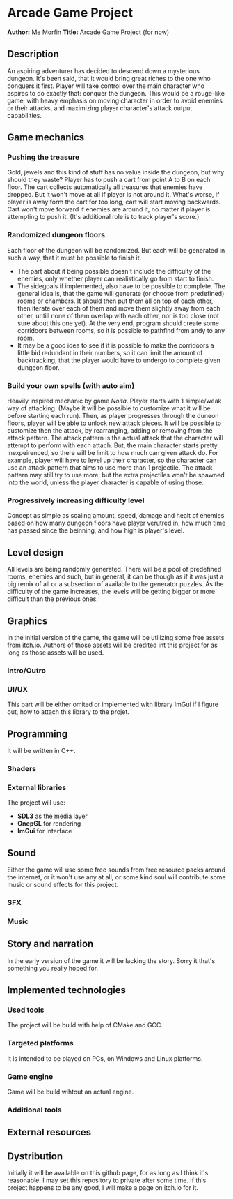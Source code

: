 # Arcade Game Project
**Author:** Me Morfin
**Title:** Arcade Game Project (for now)
## Description
An aspiring adventurer has decided to descend down a mysterious dungeon. It's been said, that it would bring great riches to the one who conquers it first.
Player will take control over the main character who aspires to do exactly that: conquer the dungeon.
This would be a rouge-like game, with heavy emphasis on moving character in order to avoid enemies or their attacks, and maximizing player character's attack output capabilities.
## Game mechanics
### Pushing the treasure
Gold, jewels and this kind of stuff has no value inside the dungeon, but why should they waste? Player has to push a cart from point A to B on each floor. The cart collects automatically all treasures that enemies have dropped. But it won't move at all if player is not around it. What's worse, if player is away form the cart for too long, cart will start moving backwards. Cart won't move forward if enemies are around it, no matter if player is attempting to push it. (It's additional role is to track player's score.)
### Randomized dungeon floors
Each floor of the dungeon will be randomized. But each will be generated in such a way, that it must be possible to finish it. 
- The part about it being possible doesn't include the difficulty of the enemies, only whether player can realistically go from start to finish.
- The sidegoals if implemented, also have to be possible to complete.
The general idea is, that the game will generate (or choose from predefined) rooms or chambers. It should then put them all on top of each other, then iterate over each of them and move them slightly away from each other, untill none of them overlap with each other, nor is too close (not sure about this one yet). At the very end, program should create some corridoors between rooms, so it is possible to pathfind from andy to any room.
- It may be a good idea to see if it is possible to make the corridoors a little bid redundant in their numbers, so it can limit the amount of backtracking, that the player would have to undergo to complete given dungeon floor.
### Build your own spells (with auto aim)
Heavily inspired mechanic by game _Noita_. Player starts with 1 simple/weak way of attacking. (Maybe it will be possible to customize what it will be before starting each run). Then, as player progresses through the duneon floors, player will be able to unlock new attack pieces. It will be possible to customize then the attack, by rearranging, adding or removing from the attack pattern. The attack pattern is the actual attack that the character will attempt to perform with each attach. But, the main character starts pretty inexpeirenced, so there will be limit to how much can given attack do. For example, player will have to level up their character, so the character can use an attack pattern that aims to use more than 1 projectile. The attack pattern may still try to use more, but the extra projectiles won't be spawned into the world, unless the player character is capable of using those.
### Progressively increasing difficulty level
Concept as simple as scaling amount, speed, damage and healt of enemies based on how many dungeon floors have player verutred in, how much time has passed since the beinning, and how high is player's level.
## Level design
All levels are being randomly generated. There will be a pool of predefined rooms, enemies and such, but in general, it can be though as if it was just a big remix of all or a subsection of available to the generator puzzles. As the difficulty of the game increases, the levels will be getting bigger or more difficult than the previous ones.
## Graphics
In the initial version of the game, the game will be utilizing some free assets from itch.io. Authors of those assets will be credited int this project for as long as those assets will be used. 
### Intro/Outro
### UI/UX
This part will be either omited or implemented with library ImGui if I figure out, how to attach this library to the projet.
## Programming
It will be written in C++. 
### Shaders
### External libraries
The project will use: 
- **SDL3** as the media layer
- **OnepGL** for rendering
- **ImGui** for interface
## Sound
Either the game will use some free sounds from free resource packs around the internet, or it won't use any at all, or some kind soul will contribute some music or sound effects for this project.
### SFX
### Music
## Story and narration
In the early version of the game it will be lacking the story. Sorry it that's something you really hoped for.
## Implemented technologies
### Used tools
The project will be build with help of CMake and GCC.
### Targeted platforms
It is intended to be played on PCs, on Windows and Linux platforms.
### Game engine
Game will be build wihtout an actual engine.
### Additional tools
## External resources
## Dystribution
Initially it will be available on this github page, for as long as I think it's reasonable. I may set this repository to private after some time.
If this project happens to be any good, I will make a page on itch.io for it.
